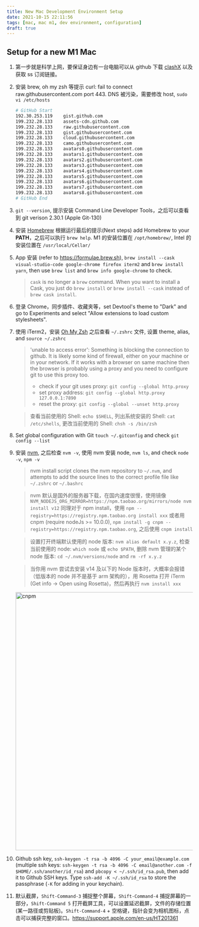 ```yaml
---
title: New Mac Development Environment Setup
date: 2021-10-15 22:11:56
tags: [mac, mac m1, dev environment, configuration]
draft: true
---
```


## Setup for a new M1 Mac
1. 第一步就是科学上网，要保证身边有一台电脑可以从 github 下载 [clashX](https://github.com/yichengchen/clashX/releases) 以及获取 ss 订阅链接。
2. 安装 brew, oh my zsh 等提示 curl: fail to connect raw.githubusercontent.com port 443. DNS 被污染，需要修改 host, `sudo vi /etc/hosts`
    ```sh
    # GitHub Start
    192.30.253.119    gist.github.com
    199.232.28.133    assets-cdn.github.com
    199.232.28.133    raw.githubusercontent.com
    199.232.28.133    gist.githubusercontent.com
    199.232.28.133    cloud.githubusercontent.com
    199.232.28.133    camo.githubusercontent.com
    199.232.28.133    avatars0.githubusercontent.com
    199.232.28.133    avatars1.githubusercontent.com
    199.232.28.133    avatars2.githubusercontent.com
    199.232.28.133    avatars3.githubusercontent.com
    199.232.28.133    avatars4.githubusercontent.com
    199.232.28.133    avatars5.githubusercontent.com
    199.232.28.133    avatars6.githubusercontent.com
    199.232.28.133    avatars7.githubusercontent.com
    199.232.28.133    avatars8.githubusercontent.com
    # GitHub End
    ```
3. `git --version`, 提示安装 Command Line Developer Tools，之后可以查看到 git verison 2.30.1 (Apple Git-130)
4. 安装 [Homebrew](https://brew.sh/) 根据运行最后的提示(Next steps) add Homebrew to your **PATH**，之后可以执行 `brew help`. M1 的安装位置在 `/opt/homebrew/`, Intel 的安装位置在 `/usr/local/Cellar/`
5. App 安装 (refer to https://formulae.brew.sh), `brew install --cask visual-studio-code google-chrome firefox iterm2` and `brew install yarn`, then use `brew list` and `brew info google-chrome` to check.
    > `cask` is no longer a `brew` command. When you want to install a Cask, you just do `brew install` or `brew install --cask` instead of `brew cask install`.
6. 登录 Chrome，同步插件、收藏夹等，set Devtool's theme to "Dark" and go to Experiments and select "Allow extensions to load custom stylesheets".
7. 使用 iTerm2，安装 [Oh My Zsh](https://github.com/ohmyzsh/ohmyzsh) 之后查看 `~/.zshrc` 文件, 设置 theme, alias, and `source ~/.zshrc`
    > 'unable to access error': Something is blocking the connection to github. It is likely some kind of firewall, either on your machine or in your network. If it works with a browser on same machine then the browser is probably using a proxy and you need to configure git to use this proxy too.
    >  - check if your git uses proxy: `git config --global http.proxy`
    >  - set proxy address: `git config --global http.proxy 127.0.0.1:7890`
    >  - reset the proxy: `git config --global --unset http.proxy`

    > 查看当前使用的 Shell: `echo $SHELL`, 列出系统安装的 Shell: `cat /etc/shells`, 更改当前使用的 Shell: `chsh -s /bin/zsh`
8. Set global configuration with Git `touch ~/.gitconfig` and check `git config --list`
9. 安装 [nvm](https://github.com/nvm-sh/nvm), 之后检查 `nvm -v`, 使用 nvm 安装 node, `nvm ls`, and check `node -v`, `npm -v`
    > nvm install script clones the nvm repository to `~/.nvm`, and attempts to add the source lines to the correct profile file like `~/.zshrc` or `~/.bashrc`
    
    > nvm 默认是国外的服务器下载，在国内速度很慢，使用镜像 `NVM_NODEJS_ORG_MIRROR=https://npm.taobao.org/mirrors/node nvm install v12` 同理对于 npm install，使用 `npm --registry=https://registry.npm.taobao.org install xxx` 或者用 cnpm (require nodeJs >= 10.0.0), `npm install -g cnpm --registry=https://registry.npm.taobao.org`, 之后使用 `cnpm install`

    > 设置打开终端默认使用的 node 版本: `nvm alias default x.y.z`, 检查当前使用的 node: `which node` 或 `echo $PATH`, 删除 nvm 管理的某个 node 版本: `cd ~/.nvm/versions/node` and `rm -rf x.y.z`

    > 当你用 nvm 尝试去安装 v14 及以下的 Node 版本时，大概率会报错（低版本的 node 并不是基于 arm 架构的），用 Rosetta 打开 iTerm (Get info -> Open using Rosetta)，然后再执行 `nvm install xxx`

    <img alt="cnpm" src="https://tva1.sinaimg.cn/large/008i3skNly1gys18ppn9dj313o0pk0w3.jpg" width="700">

10. Github ssh key, `ssh-keygen -t rsa -b 4096 -C your_email@example.com` (multiple ssh keys: `ssh-keygen -t rsa -b 4096 -C email@another.com -f $HOME/.ssh/another/id_rsa`) and `pbcopy < ~/.ssh/id_rsa.pub`, then add it to Github SSH keys. Type `ssh-add -K ~/.ssh/id_rsa` to store the passphrase (`-K` for adding in your keychain).
11. 默认截屏，`Shift-Command-3` 捕捉整个屏幕，`Shift-Command-4` 捕捉屏幕的一部分，`Shift-Command 5` 打开截屏工具，可以设置延迟截屏，文件的存储位置 (某一路径或剪贴板)。`Shift-Command-4` + 空格键，指针会变为相机图标，点击可以捕获完整的窗口。https://support.apple.com/en-us/HT201361
